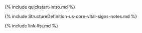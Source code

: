 {% include quickstart-intro.md %}

{% include StructureDefinition-us-core-vital-signs-notes.md %}

{% include link-list.md %}
